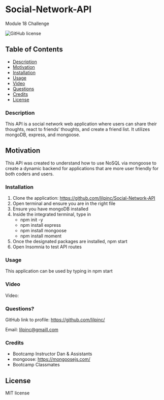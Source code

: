 # Social-Network-API
Module 18 Challenge

  ![GitHub license](https://img.shields.io/badge/License-MIT-green.svg)


## Table of Contents

  * [Description](#description)
  * [Motivation](#motivation)
  * [Installation](#installation)
  * [Usage](#usage)
  * [Video](#Video)
  * [Questions](#questions)
  * [Credits](#credits)
  * [License](#license)
  
### Description

This API is a social network web application where users can share their thoughts, react to friends’ thoughts, and create a friend list. It utilizes mongoDB, express, and mongoose. 

## Motivation

This API was created to understand how to use NoSQL via mongoose to create a dynamic backend for applications that are more user friendly for both coders and users.

### Installation

1. Clone the application: https://github.com/lilpinc/Social-Network-API
2. Open terminal and ensure you are in the right file
3. Ensure you have mongoDB installed
4. Inside the integrated terminal, type in 
    - npm init -y
    - npm install express
    - npm install mongoose
    - npm install moment 
5. Once the designated packages are installed, npm start
6. Open Insomnia to test API routes

### Usage

This application can be used by typing in npm start 

### Video

Video: 


### Questions?

GitHub link to profile: https://github.com/lilpinc/

Email: lilpinc@gmaill.com
 

### Credits

 - Bootcamp Instructor Dan & Assistants
 - mongoose: https://mongoosejs.com/
 - Bootcamp Classmates 
  

## License 

 MIT license




